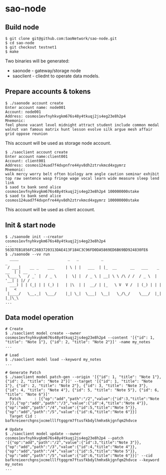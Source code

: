 # sao-node

## Build node
	$ git clone git@github.com:SaoNetwork/sao-node.git
	$ cd sao-node
	$ git checkout testnet1
	$ make
Two binaries will be generated:
* saonode - gateway/storage node
* saoclient - cliednt to operate data models.

## Prepare accounts & tokens
	$ ./saonode account create
	Enter account name: node001
	Account: node001
	Address: cosmos1evfnyhkvgkm676s48y4tkuqj2js4eg23e8h2p4
	Mnemonic:
	feel phone vacant level midnight attract student include common medal walnut van famous matrix hunt lesson evolve silk argue mesh affair grid oppose reunion
This account will be used as storage node account.

	$ ./saoclient account create
	Enter account name:client001
	Account: client001
	Address: cosmos124uad7f4dvpnfre44yv8dh2ztrvkmcd4xgymrz
	Mnemonic:
	walk mercy worry belt often biology arm angle caution seminar exhibit top raw sentence wasp fringe wage vocal learn wide measure sleep lend link
	$ saod tx bank send alice cosmos1evfnyhkvgkm676s48y4tkuqj2js4eg23e8h2p4 100000000stake
	$ saod tx bank send alice cosmos124uad7f4dvpnfre44yv8dh2ztrvkmcd4xgymrz 100000000stake
This account will be used as client account.

## Init & start node
	$ ./saonode init --creator cosmos1evfnyhkvgkm676s48y4tkuqj2js4eg23e8h2p4
	...
	563D7EB1856FC26B3720313DAE413F184C3C96FD0DA5869ED6B69BD924830FE6
	$ ./saonode --vv run
	  ____                      _   _          _                               _
	 / ___|    __ _    ___     | \ | |   ___  | |_  __      __   ___    _ __  | | __
	 \___ \   / _` |  / _ \    |  \| |  / _ \ | __| \ \ /\ / /  / _ \  | '__| | |/ /
	  ___) | | (_| | | (_) |   | |\  | |  __/ | |_   \ V  V /  | (_) | | |    |   <
	 |____/   \__,_|  \___/    |_| \_|  \___|  \__|   \_/\_/    \___/  |_|    |_|\_\
	...

## Data model operation
	# Create
	$ ./saoclient model create --owner cosmos1evfnyhkvgkm676s48y4tkuqj2js4eg23e8h2p4 --content '[{"id": 1, "title": "Note 1"}, {"id": 2, "title": "Note 2"}]' -name my_notes
	...
	
	# Load
	$ ./saoclient model load --keyword my_notes
	...
	
	# Generate Patch
	$ ./saoclient model patch-gen --origin '[{"id": 1, "title": "Note 1"}, {"id": 2, "title": "Note 2"}]' --target '[{"id": 1, "title": "Note 1"}, {"id": 2, "title": "Note 2"}, {"id": 3, "title": "Note 3"}, {"id": 4, "title": "Note 4"}, {"id": 5, "title": "Note 5"}, {"id": 6, "title": "Note 6"}]'
	  Patch      : [{"op":"add","path":"/2","value":{"id":3,"title":"Note 3"}},{"op":"add","path":"/3","value":{"id":4,"title":"Note 4"}},{"op":"add","path":"/4","value":{"id":5,"title":"Note 5"}},{"op":"add","path":"/5","value":{"id":6,"title":"Note 6"}}]
	  Target Cid : bafkreieerchgnsjxcmelllftgqgrm7ftusfkbdylhmhx6kjgnfqm2hdvce
	
	# Update
	$ ./saoclient model update --owner cosmos1evfnyhkvgkm676s48y4tkuqj2js4eg23e8h2p4 --patch '[{"op":"add","path":"/2","value":{"id":3,"title":"Note 3"}},{"op":"add","path":"/3","value":{"id":4,"title":"Note 4"}},{"op":"add","path":"/4","value":{"id":5,"title":"Note 5"}},{"op":"add","path":"/5","value":{"id":6,"title":"Note 6"}}]' --cid bafkreieerchgnsjxcmelllftgqgrm7ftusfkbdylhmhx6kjgnfqm2hdvce --keyword my_notes
	...
	
